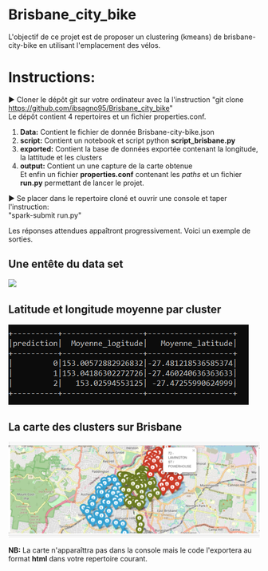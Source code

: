 # Brisbane_city_bike
L'objectif de ce projet est de proposer un clustering (kmeans) de brisbane-city-bike en utilisant l'emplacement des vélos.
# Instructions:
:arrow_forward: Cloner le dépôt git sur votre ordinateur avec la l'instruction "git clone https://github.com/ibsagno95/Brisbane_city_bike"  
Le dépôt contient 4 repertoires et un fichier properties.conf.  
1. **Data:** Contient le fichier de donnée Brisbane-city-bike.json  
2. **script:** Contient un notebook et script python **script_brisbane.py**  
3. **exported:** Contient la base de données exportée contenant la longitude, la lattitude et les clusters
4. **output:** Contient un une capture de la carte obtenue  
Et enfin un fichier **properties.conf** contenant les *paths* et un fichier **run.py** permettant de lancer le projet.

:arrow_forward: Se placer dans le repertoire cloné et ouvrir une console et taper  l'instruction:  
"spark-submit run.py"

Les réponses attendues appaîtront progressivement. Voici un exemple de sorties.
## Une entête du data set 
![](https://github.com/ibsagno95/Brisbane_city_bike/blob/main/output/ent%C3%AAte%20du%20dataset.png)  

## Latitude et longitude moyenne par cluster
![](https://github.com/ibsagno95/Brisbane_city_bike/blob/main/output/Longitude%20et%20latitude%20moyenne%20par%20cluster.png)  

## La carte des clusters sur Brisbane
![](https://github.com/ibsagno95/Brisbane_city_bike/blob/main/output/Map_brisbane.png)  

**NB:** La carte n'apparaîttra pas dans la console mais le code l'exportera au format **html** dans votre repertoire courant.
